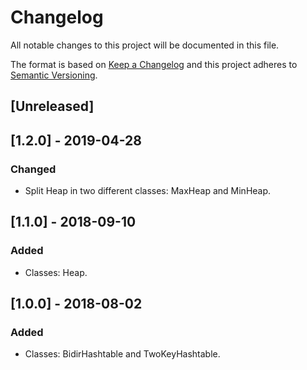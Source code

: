 # Changelog
All notable changes to this project will be documented in this file.

The format is based on [Keep a Changelog](http://keepachangelog.com/en/1.0.0/)
and this project adheres to [Semantic Versioning](http://semver.org/spec/v2.0.0.html).

## [Unreleased]

## [1.2.0] - 2019-04-28
### Changed
- Split Heap in two different classes: MaxHeap and MinHeap.

## [1.1.0] - 2018-09-10
### Added
- Classes: Heap.

## [1.0.0] - 2018-08-02
### Added
- Classes: BidirHashtable and TwoKeyHashtable.
